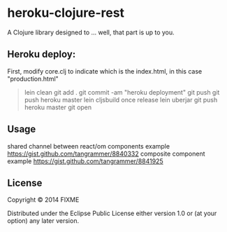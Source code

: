 # heroku-clojure-rest

A Clojure library designed to ... well, that part is up to you.


## Heroku deploy:
First, modify core.clj to indicate which is the index.html, in this case "production.html"
> lein clean
> git add .
> git commit -am "heroku deployment"
> git push
> git push heroku master
> lein cljsbuild once release
> lein uberjar
> git push heroku master
> git open


## Usage

shared channel between react/om components example https://gist.github.com/tangrammer/8840332
composite component example
https://gist.github.com/tangrammer/8841925

## License

Copyright © 2014 FIXME

Distributed under the Eclipse Public License either version 1.0 or (at
your option) any later version.
